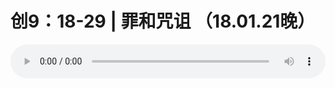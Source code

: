 # 创9：18-29 | 罪和咒诅 （18.01.21晚）

<audio style="width: 100%;" preload="false" controls controlslist="nodownload"><source src="//cdn.simai.ml/audio/mp3/old/20384.mp3" type="audio/mpeg">Your browser does not support the audio element.</audio>


